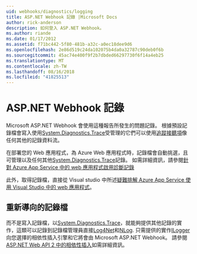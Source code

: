 ```yaml
---
uid: webhooks/diagnostics/logging
title: ASP.NET Webhook 記錄 |Microsoft Docs
author: rick-anderson
description: 如何登入 ASP.NET Webhook。
ms.author: riande
ms.date: 01/17/2012
ms.assetid: f71bc442-5f80-481b-a32c-a0ec18dee9d6
ms.openlocfilehash: 2e86d519c24da102075b4da0a32787c90deb0f6b
ms.sourcegitcommit: 45ac74e400f9f2b7dbded66297730f6f14a4eb25
ms.translationtype: MT
ms.contentlocale: zh-TW
ms.lasthandoff: 08/16/2018
ms.locfileid: "41825513"
---
```

# <a name="aspnet-webhooks-logging"></a>ASP.NET Webhook 記錄

Microsoft ASP.NET Webhook 會使用這種報告所發生的問題記錄。 根據預設記錄檔會寫入使用[System.Diagnostics.Trace](https://msdn.microsoft.com/library/system.diagnostics.trace)受管理的它們可以使用[追蹤接聽項](https://msdn.microsoft.com/library/system.diagnostics.tracelistener.aspx)像任何其他的記錄資料流。

在部署您的 Web 應用程式，為 Azure Web 應用程式時，記錄檔會自動挑選，且可管理以及任何其他[System.Diagnostics.Trace](https://msdn.microsoft.com/library/system.diagnostics.trace)記錄。 如需詳細資訊，請參閱[針對 Azure App Service 中的 web 應用程式啟用診斷記錄](https://azure.microsoft.com/documentation/articles/web-sites-enable-diagnostic-log/)

此外，取得記錄檔，直接從 Visual studio 中所述[疑難排解 Azure App Service 使用 Visual Studio 中的 web 應用程式](https://azure.microsoft.com/documentation/articles/web-sites-dotnet-troubleshoot-visual-studio/#webserverlogs)。

## <a name="redirecting-logs"></a>重新導向的記錄檔

而不是寫入記錄檔，以[System.Diagnostics.Trace](https://msdn.microsoft.com/library/system.diagnostics.trace)，就能夠提供其他記錄的實作，這類可以記錄到記錄檔管理員直接[Log4Net](http://logging.apache.org/log4net/)和[NLog](http://nlog-project.org/). 只需提供的實作[ILogger](https://github.com/aspnet/WebHooks/blob/master/src/Microsoft.AspNet.WebHooks.Common/Diagnostics/ILogger.cs)向您選擇的相依性插入引擎和它將會由 Microsoft ASP.NET Webhook。 請參閱[ASP.NET Web API 2 中的相依性插入](https://www.asp.net/web-api/overview/advanced/dependency-injection)如需詳細資訊。
